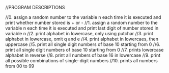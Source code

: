 //PROGRAM DESCRIPTIONS

//0. assign a random number to the variable n each time it is executed and print whether number stored is + or -
//1. assign a random number to the variable n each time it is executed and print last digit of number stored in variable n
//2. print alphabet in lowercase, only using putchar
//3. print alphabet in lowercase, omit q and e
//4. print alphabet in lowercaes, then uppercase
//5. print all single digit numbers of base 10 starting from 0
//6. print all single digit numbers of base 10 starting from 0
//7. prints lowercase alphabet in reverse
//8. print all numbers of base 16 in lowercase
//9. print all possible combinations of single-digit numbers
//10. prints all numbers from 00 to 99
